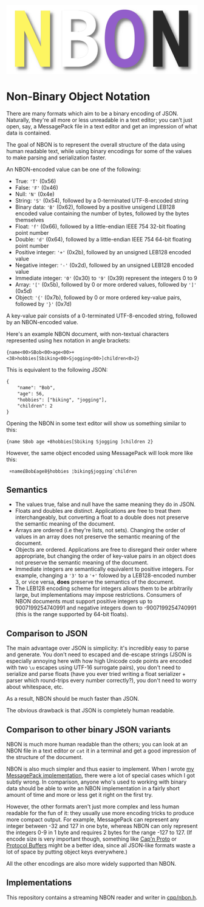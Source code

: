 ![NBON Logo](./NBON.png)

# Non-Binary Object Notation

There are many formats which aim to be a binary encoding of JSON.
Naturally, they're all more or less unreadable in a text editor;
you can't just open, say, a MessagePack file in a text editor
and get an impression of what data is contained.

The goal of NBON is to represent the overall structure of the data
using human readable text, while using binary encodings for some of the values
to make parsing and serialization faster.

An NBON-encoded value can be one of the following:

* True: `'T'` (0x56)
* False: `'F'` (0x46)
* Null: `'N'` (0x4e)
* String: `'S'` (0x54), followed by a 0-terminated UTF-8-encoded string
* Binary data: `'B'` (0x62), followed by a positive unsigend LEB128 encoded value
  containing the number of bytes, followed by the bytes themselves
* Float: `'f'` (0x66), followed by a little-endian IEEE 754 32-bit
  floating point number
* Double: `'d'` (0x64), followed by a little-endian IEEE 754 64-bit
  floating point number
* Positive integer: `'+'` (0x2b), followed by an unsigned LEB128 encoded value
* Negative integer: `'-'` (0x2d), followed by an unsigned LEB128 encoded value
* Immediate integer: `'0'` (0x30) to `'9'` (0x39) represent the integers 0 to 9
* Array: `'['` (0x5b), followed by 0 or more ordered values, followed by `']'` (0x5d)
* Object: `'{'` (0x7b), followed by 0 or more ordered key-value pairs,
  followed by `'}'` (0x7d)

A key-value pair consists of a 0-terminated UTF-8-encoded string,
followed by an NBON-encoded value.

Here's an example NBON document, with non-textual characters represented using
hex notation in angle brackets:

```
{name<00>SBob<00>age<00>+<38>hobbies[Sbiking<00>Sjogging<00>]children<0>2}
```

This is equivalent to the following JSON:

```
{
    "name": "Bob",
    "age": 56,
    "hobbies": ["biking", "jogging"],
    "children": 2
}
```

Opening the NBON in some text editor will show us something similar to this:

```
{name SBob age +8hobbies[Sbiking Sjogging ]children 2}
```

However, the same object encoded using MessagePack will look more like this:

```
 ¤name£Bob£age8§hobbies ¦biking§jogging¨children 
```

## Semantics

* The values true, false and null have the same meaning they do in JSON.
* Floats and doubles are distinct. Applications are free to treat them interchangeably,
  but converting a float to a double does not preserve the semantic meaning of the document.
* Arrays are ordered (i.e they're lists, not sets).
  Changing the order of values in an array does not preserve the semantic meaning
  of the document.
* Objects are ordered. Applications are free to disregard their order where appropriate,
  but changing the order of key-value pairs in an object
  does not preserve the semantic meaning of the document.
* Immediate integers are semantically equivalent to positive integers.
  For example, changing a `'3'` to a `'+'` folowed by a LEB128-encoded number 3,
  or vice versa, **does** preserve the semantics of the document.
* The LEB128 encoding scheme for integers allows them to be arbitrarily large,
  but implementations may impose restrictions.
  Consumers of NBON documents must support positive integers up to 9007199254740991
  and negative integers down to -9007199254740991
  (this is the range supported by 64-bit floats).

## Comparison to JSON

The main advantage over JSON is simplicity: it's incredibly easy to parse and generate.
You don't need to escaped and de-escape strings (JSON is especially annoying here with
how high Unicode code points are encoded with two `\u` escapes using UTF-16
surrogate pairs), you don't need to serialize and parse floats (have you ever tried
writing a float serializer + parser which round-trips every number correctly?),
you don't need to worry about whitespace, etc.

As a result, NBON should be much faster than JSON.

The obvious drawback is that JSON is completely human readable.

## Comparison to other binary JSON variants

NBON is much more human readable than the others; you can look at an NBON
file in a text editor or `cat` it in a terminal and get a good impression of
the structure of the document.

NBON is also much simpler and thus easier to implement.
When I wrote [my MessagePack implementation](https://github.com/mortie/msgstream),
there were a lot of special cases which I got subtly wrong.
In comparison, anyone who's used to working with binary data should be able
to write an NBON implementation in a fairly short amount of time and more or
less get it right on the first try.

However, the other formats aren't just more complex and less human readable
for the fun of it: they usually use more encoding tricks to produce more
compact output.
For example, MessagePack can represent any integer between -32 and 127
in one byte, whereas NBON can only represent the integers 0-9 in 1 byte
and requires 2 bytes for the range -127 to 127.
(If encode size is very important though, something like
[Cap'n Proto](https://capnproto.org/) or [Protocol Buffers](https://protobuf.dev/)
might be a better idea, since all JSON-like formats waste a lot of space
by putting object keys everywhere.)

All the other encodings are also more widely supported than NBON.

## Implementations

This repository contains a streaming NBON reader and writer in [cpp/nbon.h](cpp/nbon.h).
